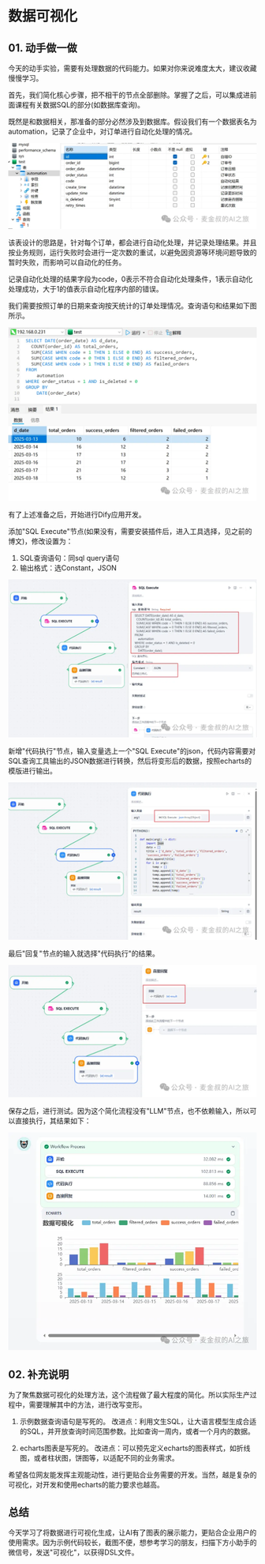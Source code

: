 # 数据可视化

## **01.** 动手做一做

今天的动手实验，需要有处理数据的代码能力。如果对你来说难度太大，建议收藏慢慢学习。

首先，我们简化核心步骤，把不相干的节点全部删除。掌握了之后，可以集成进前面课程有关数据SQL的部分(如数据库查询)。

既然是和数据相关，那准备的部分必然涉及到数据库。假设我们有一个数据表名为automation，记录了企业中，对订单进行自动化处理的情况。

![图片](_assets/c41356e1330dd6d49d7e73b45f3678ef_MD5.webp)

该表设计的思路是，针对每个订单，都会进行自动化处理，并记录处理结果。并且按业务规则，运行失败时会进行一定次数的重试，以避免因资源等环境问题导致的暂时失败，而影响可以自动化的任务。

记录自动化处理的结果字段为code，0表示不符合自动化处理条件，1表示自动化处理成功，大于1的值表示自动化程序内部的错误。

我们需要按照订单的日期来查询按天统计的订单处理情况。查询语句和结果如下图所示。

![图片](_assets/9d3993ef36d70381ea82bb1f7f444449_MD5.webp)

有了上述准备之后，开始进行Dify应用开发。

添加"SQL Execute"节点(如果没有，需要安装插件后，进入工具选择，见之前的博文)，修改设置为：
1. SQL查询语句：同sql query语句
2. 输出格式：选Constant，JSON

![图片](_assets/f0969135b01cb588c7f794c6c7f6122f_MD5.webp)

新增"代码执行"节点，输入变量选上一个"SQL Execute"的json，代码内容需要对SQL查询工具输出的JSON数据进行转换，然后将变形后的数据，按照echarts的模版进行输出。

![图片](_assets/9bf06dfeeab8b4afb57b6e7a9f166dd2_MD5.webp)

最后"回复"节点的输入就选择"代码执行"的结果。

![图片](_assets/04e82a4059340e30cf6dcc078a8338c3_MD5.webp)

保存之后，进行测试。因为这个简化流程没有"LLM"节点，也不依赖输入，所以可以直接执行，其结果如下：

![图片](_assets/50ff0c3952c5bcecf4ec1965529f98a2_MD5.webp)

## **02.** 补充说明

为了聚焦数据可视化的处理方法，这个流程做了最大程度的简化。所以实际生产过程中，需要理解其中的方法，进行改写变形。

1. 示例数据查询语句是写死的。
	改进点：利用文生SQL，让大语言模型生成合适的SQL，并开放查询时间范围参数。比如查询一周内，或者一个月内的数据。

2. echarts图表是写死的。
	改进点：可以预先定义echarts的图表样式，如折线图，或者柱状图，饼图等，以适配不同的业务需求。

希望各位网友能发挥主观能动性，进行更贴合业务需要的开发。当然，越是复杂的可视化，对开发和使用echarts的能力要求也越高。

## **总结**

今天学习了将数据进行可视化生成，让AI有了图表的展示能力，更贴合企业用户的使用需求。因为示例代码较长，截图不便，想参考学习的朋友，扫描下方小助手的微信号，发送"可视化"，以获得DSL文件。